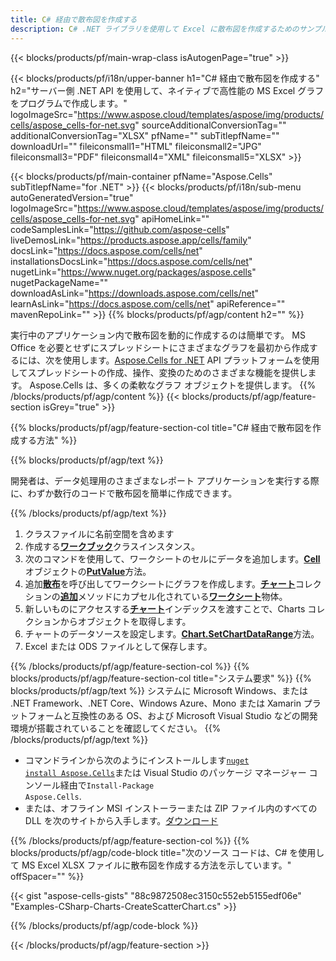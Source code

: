 ```yaml
---
title: C# 経由で散布図を作成する
description: C# .NET ライブラリを使用して Excel に散布図を作成するためのサンプル コード。 VB.NET、Asp.NET、または .NET ベースのアプリケーション内で MS Excel に散布図を作成するには、このコードを使用します。
---
```

{{< blocks/products/pf/main-wrap-class isAutogenPage="true" >}}

{{< blocks/products/pf/i18n/upper-banner h1="C# 経由で散布図を作成する" h2="サーバー側 .NET API を使用して、ネイティブで高性能の MS Excel グラフをプログラムで作成します。" logoImageSrc="https://www.aspose.cloud/templates/aspose/img/products/cells/aspose_cells-for-net.svg" sourceAdditionalConversionTag="" additionalConversionTag="XLSX" pfName="" subTitlepfName="" downloadUrl="" fileiconsmall1="HTML" fileiconsmall2="JPG" fileiconsmall3="PDF" fileiconsmall4="XML" fileiconsmall5="XLSX" >}}

{{< blocks/products/pf/main-container pfName="Aspose.Cells" subTitlepfName="for .NET" >}}
{{< blocks/products/pf/i18n/sub-menu autoGeneratedVersion="true" logoImageSrc="https://www.aspose.cloud/templates/aspose/img/products/cells/aspose_cells-for-net.svg" apiHomeLink="" codeSamplesLink="https://github.com/aspose-cells" liveDemosLink="https://products.aspose.app/cells/family" docsLink="https://docs.aspose.com/cells/net" installationsDocsLink="https://docs.aspose.com/cells/net" nugetLink="https://www.nuget.org/packages/aspose.cells" nugetPackageName="" downloadAsLink="https://downloads.aspose.com/cells/net" learnAsLink="https://docs.aspose.com/cells/net" apiReference="" mavenRepoLink="" >}}
{{% blocks/products/pf/agp/content h2="" %}}

実行中のアプリケーション内で散布図を動的に作成するのは簡単です。 MS Office を必要とせずにスプレッドシートにさまざまなグラフを最初から作成するには、次を使用します。[Aspose.Cells for .NET](https://products.aspose.com/cells/net) API プラットフォームを使用してスプレッドシートの作成、操作、変換のためのさまざまな機能を提供します。 Aspose.Cells は、多くの柔軟なグラフ オブジェクトを提供します。
{{% /blocks/products/pf/agp/content %}}
{{< blocks/products/pf/agp/feature-section isGrey="true" >}}

{{% blocks/products/pf/agp/feature-section-col title="C# 経由で散布図を作成する方法" %}}

{{% blocks/products/pf/agp/text %}}

開発者は、データ処理用のさまざまなレポート アプリケーションを実行する際に、わずか数行のコードで散布図を簡単に作成できます。

{{% /blocks/products/pf/agp/text %}}

1. クラスファイルに名前空間を含めます
1. 作成する[**ワークブック**](https://reference.aspose.com/cells/net/aspose.cells/workbook)クラスインスタンス。
1. 次のコマンドを使用して、ワークシートのセルにデータを追加します。[**Cell**](https://reference.aspose.com/cells/net/aspose.cells/cell)オブジェクトの[**PutValue**](https://reference.aspose.com/cells/net/aspose.cells/cell/methods/putvalue/index)方法。
1. 追加[**散布**](https://reference.aspose.com/cells/net/aspose.cells.charts/charttype)を呼び出してワークシートにグラフを作成します。[**チャート**](https://reference.aspose.com/cells/net/aspose.cells.charts/chartcollection)コレクションの[**追加**](https://reference.aspose.com/cells/net/aspose.cells.charts/chartcollection/methods/add)メソッドにカプセル化されている[**ワークシート**](https://reference.aspose.com/cells/net/aspose.cells/worksheet)物体。
1. 新しいものにアクセスする[**チャート**](https://reference.aspose.com/cells/net/aspose.cells.charts/chart)インデックスを渡すことで、Charts コレクションからオブジェクトを取得します。
1. チャートのデータソースを設定します。[**Chart.SetChartDataRange**](https://https://reference.aspose.com/cells/net/aspose.cells.charts/chart/methods/setchartdatarange)方法。
1. Excel または ODS ファイルとして保存します。

{{% /blocks/products/pf/agp/feature-section-col %}}
{{% blocks/products/pf/agp/feature-section-col title="システム要求" %}}
{{% blocks/products/pf/agp/text %}}
システムに Microsoft Windows、または .NET Framework、.NET Core、Windows Azure、Mono または Xamarin プラットフォームと互換性のある OS、および Microsoft Visual Studio などの開発環境が搭載されていることを確認してください。
{{% /blocks/products/pf/agp/text %}}
- コマンドラインから次のようにインストールします<code><a href="https://downloads.aspose.com/cells/net">nuget install Aspose.Cells</a></code>または Visual Studio のパッケージ マネージャー コンソール経由で<code>Install-Package Aspose.Cells</code>.
- または、オフライン MSI インストーラーまたは ZIP ファイル内のすべての DLL を次のサイトから入手します。<a href="https://downloads.aspose.com/cells/net">ダウンロード</a>

{{% /blocks/products/pf/agp/feature-section-col %}}
{{% blocks/products/pf/agp/code-block title="次のソース コードは、C# を使用して MS Excel XLSX ファイルに散布図を作成する方法を示しています。" offSpacer="" %}}

{{< gist "aspose-cells-gists" "88c9872508ec3150c552eb5155edf06e" "Examples-CSharp-Charts-CreateScatterChart.cs" >}}

{{% /blocks/products/pf/agp/code-block %}}

{{< /blocks/products/pf/agp/feature-section >}}

<!-- aboutfile Starts -->
